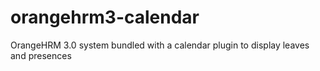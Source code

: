 orangehrm3-calendar
===================

OrangeHRM 3.0 system bundled with a calendar plugin to display leaves and presences

